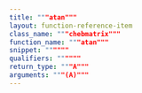 ```yaml
---
title: """atan"""
layout: function-reference-item
class_name: """chebmatrix"""
function_name: """atan"""
snippet: """"""
qualifiers: """"""
return_type: """A"""
arguments: """(A)"""
---
```


